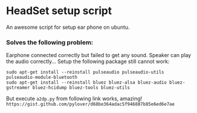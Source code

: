 # HeadSet setup script
An awesome script for setup ear phone on ubuntu.

### Solves the following problem:
Earphone connected correctly but failed to get any sound.
Speaker can play the audio correctly...
Setup the following package still cannot work:
```
sudo apt-get install --reinstall pulseaudio pulseaudio-utils pulseaudio-module-bluetooth
sudo apt-get install --reinstall bluez bluez-alsa bluez-audio bluez-gstreamer bluez-hcidump bluez-tools bluez-utils
```
But execute `a2dp.py` from following link works, amazing!
`https://gist.github.com/pylover/d68be364adac5f946887b85e6ed6e7ae`
